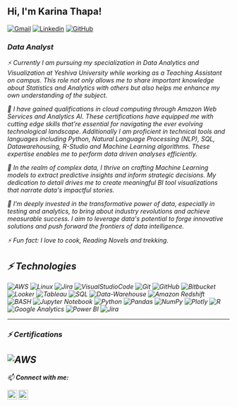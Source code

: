 ## <h> Hi, I'm Karina Thapa! </h>
[![Gmail](https://img.shields.io/badge/-karinathpa-c14438?style=flat&logo=Gmail&logoColor=white)](mailto:karinathpa@gmail.com)
[![Linkedin](https://img.shields.io/badge/KarinaThapa-blue?style=flat&logo=linkedin)](https://www.linkedin.com/in/karina-thapa/)
[![GitHub](https://img.shields.io/badge/-GitHub-181717?style=flat-square&logo=github&logoColor=white&link=https://github.com/karinathpa)](https://github.com/karinathpa)

### <p> <em>Data Analyst</p> 

⚡ Currently I am pursuing my specialization in Data Analytics and Visualization at Yeshiva University while working as a Teaching Assistant on campus. This role not only allows me to share important knowledge about Statistics and Analytics with others but also helps me enhance my own understanding of the subject.

🌟 I have gained qualifications in cloud computing through Amazon Web Services and Analytics AI. These certifications have equipped me with cutting edge skills that're essential for navigating the ever evolving technological landscape. Additionally I am proficient in technical tools and languages including Python, Natural Language Processing (NLP), SQL, Datawarehousing, R-Studio and Machine Learning algorithms. These expertise enables me to perform data driven analyses efficiently.

🔭 In the realm of complex data, I thrive on crafting Machine Learning models to extract predictive insights and inform strategic decisions. My dedication to detail drives me to create meaningful BI tool visualizations that narrate data's impactful stories.

💼 I'm deeply invested in the transformative power of data, especially in testing and analytics, to bring about industry revolutions and achieve measurable success. I aim to leverage data's potential to forge innovative solutions and push forward the frontiers of data intelligence.

⚡ Fun fact: I love to cook, Reading Novels and trekking. 

## ⚡ Technologies
![AWS](https://img.shields.io/badge/-AWS-gray?style=flat-square&logo=amazon)
![Linux](https://img.shields.io/badge/-Linux-gray?style=flat-square&logo=linux)
![Jira](https://img.shields.io/badge/-Jira-blue?style=flat-square&logo=jira)
![VisualStudioCode](https://img.shields.io/badge/-VisualStudioCode-blue?style=flat-square&logo=visual-studio-code)
![Git](https://img.shields.io/badge/-Git-black?style=flat-square&logo=Git)
![GitHub](https://img.shields.io/badge/github-%23121011.svg?style=for-the-badge&logo=github&logoColor=white)
![Bitbucket](https://img.shields.io/badge/bitbucket-%230047B3.svg?style=for-the-badge&logo=bitbucket&logoColor=white)
![Looker](https://img.shields.io/badge/Looker-%23FFAE1A.svg?&style=for-the-badge&logo=looker&logoColor=white)
![Tableau](https://img.shields.io/badge/Tableau-%230DABE3.svg?&style=for-the-badge&logo=tableau&logoColor=white)
![SQL](https://img.shields.io/badge/SQL-%2300f.svg?style=for-the-badge&logo=sql&logoColor=white)
![Data-Warehouse](https://img.shields.io/badge/Data_Warehouse-%23FED159.svg?style=for-the-badge&logo=data-warehouse&logoColor=white)
![Amazon Redshift](https://img.shields.io/badge/Amazon_Redshift-%239999FF.svg?style=for-the-badge&logo=amazonaws&logoColor=white)
![BASH](https://img.shields.io/badge/-BASH-gray?style=flat-square&logo=linux)
![Jupyter Notebook](https://img.shields.io/badge/jupyter-%23FA0F00.svg?style=for-the-badge&logo=jupyter&logoColor=white)
![Python](https://img.shields.io/badge/python-3670A0?style=for-the-badge&logo=python&logoColor=ffdd54)
![Pandas](https://img.shields.io/badge/pandas-%23150458.svg?style=for-the-badge&logo=pandas&logoColor=white)
![NumPy](https://img.shields.io/badge/numpy-%23013243.svg?style=for-the-badge&logo=numpy&logoColor=white)
![Plotly](https://img.shields.io/badge/Plotly-%233F4F75.svg?style=for-the-badge&logo=plotly&logoColor=white)
![R](https://img.shields.io/badge/R-276DC3?style=for-the-badge&logo=r&logoColor=white)
![Google Analytics](https://img.shields.io/badge/Google_Analytics-E37400?style=for-the-badge&logo=google-analytics&logoColor=white)
![Power BI](https://img.shields.io/badge/Power_BI-F2C811?style=for-the-badge&logo=powerbi&logoColor=black)
![Jira](https://img.shields.io/badge/jira-%230A0FFF.svg?style=for-the-badge&logo=jira&logoColor=white)

---
### ⚡ Certifications
![AWS](https://img.shields.io/badge/Amazon_AWS-FF9900?style=for-the-badge&logo=amazonaws&logoColor=white)
----
 
</details>

📫 **Connect with me:**

<a href="https://https://www.linkedin.com/in/karina-thapa/"><img align="left" alt="Karina's Linkdein" width="22px" src="https://cdn.jsdelivr.net/npm/simple-icons@v3/icons/linkedin.svg" /></a>
<a href="https://github.com/karinathpa"><img align="left" alt="Karina's Github" width="22px" src="https://cdn.jsdelivr.net/npm/simple-icons@v3/icons/github.svg" /></a>


<br/>
<br/>
